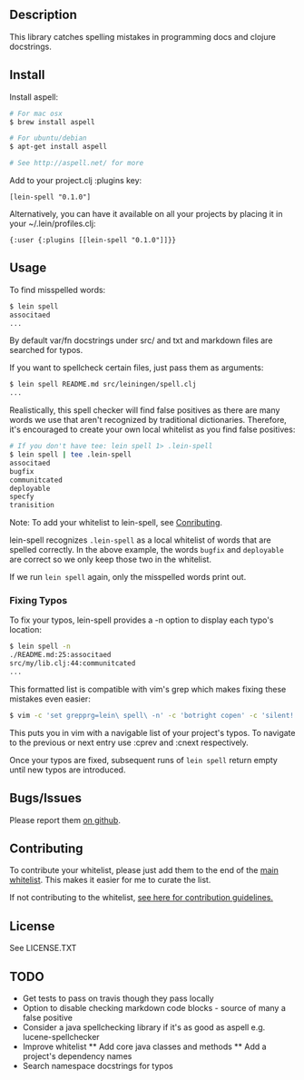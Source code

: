 ## Description

This library catches spelling mistakes in programming docs and clojure docstrings.

## Install

Install aspell:

```sh
# For mac osx
$ brew install aspell

# For ubuntu/debian
$ apt-get install aspell

# See http://aspell.net/ for more
```

Add to your project.clj :plugins key:

    [lein-spell "0.1.0"]

Alternatively, you can have it available on all your projects
by placing it in your ~/.lein/profiles.clj:

    {:user {:plugins [[lein-spell "0.1.0"]]}}

## Usage

To find misspelled words:
```sh
$ lein spell
associtaed
...
```

By default var/fn docstrings under src/ and txt and markdown files
are searched for typos.

If you want to spellcheck certain files, just pass them as arguments:

```sh
$ lein spell README.md src/leiningen/spell.clj
...
```

Realistically, this spell checker will find false positives as there
are many words we use that aren't recognized by traditional dictionaries.
Therefore, it's encouraged to create your own local whitelist as you find
false positives:

```sh
# If you don't have tee: lein spell 1> .lein-spell
$ lein spell | tee .lein-spell
associtaed
bugfix
communitcated
deployable
specfy
tranisition
```

Note: To add your whitelist to lein-spell, see [Conributing](#contributing).

lein-spell recognizes `.lein-spell` as a local whitelist of words that are spelled correctly. In
the above example, the words `bugfix` and `deployable` are correct so we only keep those two in the
whitelist.

If we run `lein spell` again, only the misspelled words print out.

### Fixing Typos

To fix your typos, lein-spell provides a -n option to display each typo's location:

```sh
$ lein spell -n
./README.md:25:associtaed
src/my/lib.clj:44:communitcated
...
```

This formatted list is compatible with vim's grep which makes fixing these mistakes even easier:

```sh
$ vim -c 'set grepprg=lein\ spell\ -n' -c 'botright copen' -c 'silent! grep'
```

This puts you in vim with a navigable list of your project's typos. To navigate to the previous or
next entry use :cprev and :cnext respectively.

Once your typos are fixed, subsequent runs of `lein spell` return empty until new typos are
introduced.

## Bugs/Issues

Please report them [on github](http://github.com/cldwalker/lein-spell/issues).

## Contributing
To contribute your whitelist, please just add them to the end of the [main
whitelist](https://github.com/cldwalker/lein-spell/blob/master/resources/whitelist.txt). This
makes it easier for me to curate the list.

If not contributing to the whitelist, [see here for contribution
guidelines.](http://tagaholic.me/contributing.html)

## License

See LICENSE.TXT

## TODO
* Get tests to pass on travis though they pass locally
* Option to disable checking markdown code blocks - source of many a false positive
* Consider a java spellchecking library if it's as good as aspell e.g. lucene-spellchecker
* Improve whitelist
** Add core java classes and methods
** Add a project's dependency names
* Search namespace docstrings for typos
